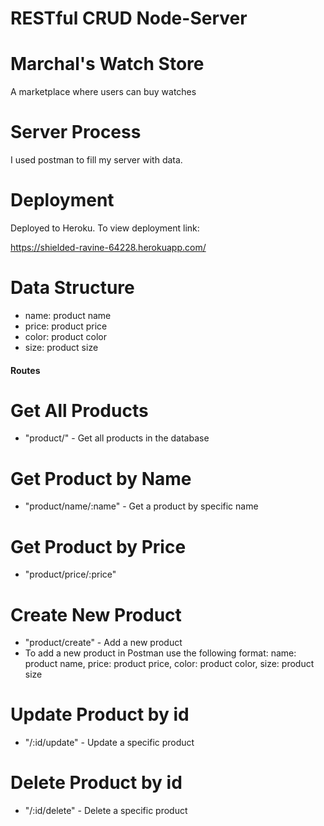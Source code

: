 # RESTful CRUD Node-Server

# Marchal's Watch Store
A marketplace where users can buy watches

# Server Process
I used postman to fill my server with data.

# Deployment 
Deployed to Heroku. To view deployment link:

https://shielded-ravine-64228.herokuapp.com/

# Data Structure
* name: product name
* price: product price
* color: product color
* size: product size

#### Routes ####

# Get All Products
* "product/" - Get all products in the database

# Get Product by Name
* "product/name/:name" - Get a product by specific name

# Get Product by Price
* "product/price/:price"

# Create New Product
* "product/create" - Add a new product
* To add a new product in Postman use the following format:
name: product name,
price: product price,
color: product color,
size: product size

# Update Product by id
* "/:id/update" - Update a specific product

# Delete Product by id
* "/:id/delete" - Delete a specific product